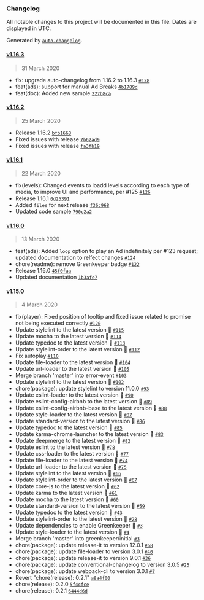 ### Changelog

All notable changes to this project will be documented in this file. Dates are displayed in UTC.

Generated by [`auto-changelog`](https://github.com/CookPete/auto-changelog).

#### [v1.16.3](https://github.com/openplayerjs/openplayerjs/compare/v1.16.2...v1.16.3)

> 31 March 2020

- fix: upgrade auto-changelog from 1.16.2 to 1.16.3 [`#128`](https://github.com/openplayerjs/openplayerjs/pull/128)
- feat(ads): support for manual Ad Breaks [`4b1789d`](https://github.com/openplayerjs/openplayerjs/commit/4b1789d251bf72254c405f370009c3bc9ff568d1)
- feat(doc): Added new sample [`227b8ca`](https://github.com/openplayerjs/openplayerjs/commit/227b8cabd3353bbb641dac3a2936a903b3c695c4)

#### [v1.16.2](https://github.com/openplayerjs/openplayerjs/compare/v1.16.1...v1.16.2)

> 25 March 2020

- Release 1.16.2 [`bfb1668`](https://github.com/openplayerjs/openplayerjs/commit/bfb166848dfb420302b41db1dcced743d6cc076d)
- Fixed issues with release [`7b62ad9`](https://github.com/openplayerjs/openplayerjs/commit/7b62ad9f3fa6f727a07a75cc14eb040f2b880d7b)
- Fixed issues with release [`fa3fb19`](https://github.com/openplayerjs/openplayerjs/commit/fa3fb19791f2b4d1e5a8db38c1c38d27bd04a883)

#### [v1.16.1](https://github.com/openplayerjs/openplayerjs/compare/v1.16.0...v1.16.1)

> 22 March 2020

- fix(levels): Changed events to loadd levels according to each type of media, to improve UI and performance, per #125 [`#126`](https://github.com/openplayerjs/openplayerjs/pull/126)
- Release 1.16.1 [`0d25391`](https://github.com/openplayerjs/openplayerjs/commit/0d253912cdf22b38e8c89b9863f66c850e0aecb4)
- Added `files` for next release [`f36c968`](https://github.com/openplayerjs/openplayerjs/commit/f36c968c920afb859ab8b4966f4cddca72e6f094)
- Updated code sample [`790c2a2`](https://github.com/openplayerjs/openplayerjs/commit/790c2a2d44ac862e724ea4fb02916f1507cb49d4)

#### [v1.16.0](https://github.com/openplayerjs/openplayerjs/compare/v1.15.0...v1.16.0)

> 13 March 2020

- feat(ads): Added `loop` option to play an Ad indefinitely per #123 request; updated documentation to relfect changes [`#124`](https://github.com/openplayerjs/openplayerjs/pull/124)
- chore(readme): remove Greenkeeper badge [`#122`](https://github.com/openplayerjs/openplayerjs/pull/122)
- Release 1.16.0 [`45f0faa`](https://github.com/openplayerjs/openplayerjs/commit/45f0faab7b197daa81e3818e380b2683462e3c94)
- Updated documentation [`1b3afe7`](https://github.com/openplayerjs/openplayerjs/commit/1b3afe7a05e28dcf7d05e75b1fcf8ad719f28c70)

#### v1.15.0

> 4 March 2020

- fix(player): Fixed position of tooltip and fixed issue related to promise not being executed correctly [`#120`](https://github.com/openplayerjs/openplayerjs/pull/120)
- Update stylelint to the latest version 🚀 [`#115`](https://github.com/openplayerjs/openplayerjs/pull/115)
- Update mocha to the latest version 🚀 [`#114`](https://github.com/openplayerjs/openplayerjs/pull/114)
- Update typedoc to the latest version 🚀 [`#113`](https://github.com/openplayerjs/openplayerjs/pull/113)
- Update stylelint-order to the latest version 🚀 [`#112`](https://github.com/openplayerjs/openplayerjs/pull/112)
- Fix autoplay [`#110`](https://github.com/openplayerjs/openplayerjs/pull/110)
- Update file-loader to the latest version 🚀 [`#104`](https://github.com/openplayerjs/openplayerjs/pull/104)
- Update url-loader to the latest version 🚀 [`#105`](https://github.com/openplayerjs/openplayerjs/pull/105)
- Merge branch 'master' into error-event [`#103`](https://github.com/openplayerjs/openplayerjs/pull/103)
- Update stylelint to the latest version 🚀 [`#102`](https://github.com/openplayerjs/openplayerjs/pull/102)
- chore(package): update stylelint to version 11.0.0 [`#93`](https://github.com/openplayerjs/openplayerjs/pull/93)
- Update eslint-loader to the latest version 🚀 [`#90`](https://github.com/openplayerjs/openplayerjs/pull/90)
- Update eslint-config-airbnb to the latest version 🚀 [`#89`](https://github.com/openplayerjs/openplayerjs/pull/89)
- Update eslint-config-airbnb-base to the latest version 🚀 [`#88`](https://github.com/openplayerjs/openplayerjs/pull/88)
- Update style-loader to the latest version 🚀 [`#87`](https://github.com/openplayerjs/openplayerjs/pull/87)
- Update standard-version to the latest version 🚀 [`#86`](https://github.com/openplayerjs/openplayerjs/pull/86)
- Update typedoc to the latest version 🚀 [`#85`](https://github.com/openplayerjs/openplayerjs/pull/85)
- Update karma-chrome-launcher to the latest version 🚀 [`#83`](https://github.com/openplayerjs/openplayerjs/pull/83)
- Update deepmerge to the latest version 🚀 [`#82`](https://github.com/openplayerjs/openplayerjs/pull/82)
- Update eslint to the latest version 🚀 [`#78`](https://github.com/openplayerjs/openplayerjs/pull/78)
- Update css-loader to the latest version 🚀 [`#77`](https://github.com/openplayerjs/openplayerjs/pull/77)
- Update file-loader to the latest version 🚀 [`#74`](https://github.com/openplayerjs/openplayerjs/pull/74)
- Update url-loader to the latest version 🚀 [`#75`](https://github.com/openplayerjs/openplayerjs/pull/75)
- Update stylelint to the latest version 🚀 [`#66`](https://github.com/openplayerjs/openplayerjs/pull/66)
- Update stylelint-order to the latest version 🚀 [`#67`](https://github.com/openplayerjs/openplayerjs/pull/67)
- Update core-js to the latest version 🚀 [`#62`](https://github.com/openplayerjs/openplayerjs/pull/62)
- Update karma to the latest version 🚀 [`#61`](https://github.com/openplayerjs/openplayerjs/pull/61)
- Update mocha to the latest version 🚀 [`#60`](https://github.com/openplayerjs/openplayerjs/pull/60)
- Update standard-version to the latest version 🚀 [`#59`](https://github.com/openplayerjs/openplayerjs/pull/59)
- Update typedoc to the latest version 🚀 [`#43`](https://github.com/openplayerjs/openplayerjs/pull/43)
- Update stylelint-order to the latest version 🚀 [`#28`](https://github.com/openplayerjs/openplayerjs/pull/28)
- Update dependencies to enable Greenkeeper 🌴 [`#3`](https://github.com/openplayerjs/openplayerjs/pull/3)
- Update style-loader to the latest version 🚀 [`#4`](https://github.com/openplayerjs/openplayerjs/pull/4)
- Merge branch 'master' into greenkeeper/initial [`#3`](https://github.com/openplayerjs/openplayerjs/pull/3)
- chore(package): update release-it to version 12.0.1 [`#68`](https://github.com/openplayerjs/openplayerjs/issues/68)
- chore(package): update file-loader to version 3.0.1 [`#40`](https://github.com/openplayerjs/openplayerjs/issues/40)
- chore(package): update release-it to version 9.0.1 [`#36`](https://github.com/openplayerjs/openplayerjs/issues/36)
- chore(package): update conventional-changelog to version 3.0.5 [`#25`](https://github.com/openplayerjs/openplayerjs/issues/25)
- chore(package): update webpack-cli to version 3.0.1 [`#7`](https://github.com/openplayerjs/openplayerjs/issues/7)
- Revert "chore(release): 0.2.1" [`a8a4f00`](https://github.com/openplayerjs/openplayerjs/commit/a8a4f00f8a56291faf5c9755b09d3a2780780e4b)
- chore(release): 0.2.0 [`5f4cfce`](https://github.com/openplayerjs/openplayerjs/commit/5f4cfce056fe6a00da7e8da282488c2ad6cc619c)
- chore(release): 0.2.1 [`6444d6d`](https://github.com/openplayerjs/openplayerjs/commit/6444d6dbfade0840716fb7f969feece7c21e4fef)

